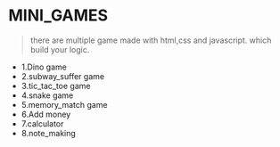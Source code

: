 # MINI_GAMES
> there are multiple game made with html,css and javascript. which build your logic.
- 1.Dino game
- 2.subway_suffer game
- 3.tic_tac_toe game
- 4.snake game
- 5.memory_match game
- 6.Add money 
- 7.calculator
- 8.note_making
